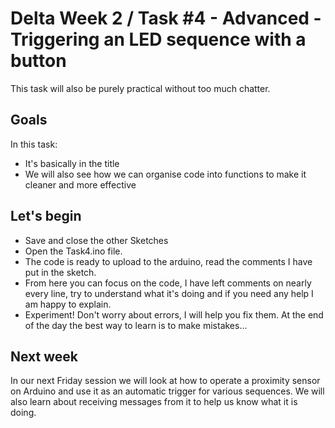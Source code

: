 # Delta Week 2 / Task #4 - Advanced - Triggering an LED sequence with a button

This task will also be purely practical without too much chatter.

## Goals
In this task:
  - It's basically in the title
  - We will also see how we can organise code into functions to make it cleaner and more effective
  

    
## Let's begin
 - Save and close the other Sketches
 - Open the Task4.ino file.
 - The code is ready to upload to the arduino, read the comments I have put in the sketch.
 - From here you can focus on the code, I have left comments on nearly every line, try to understand what it's doing and if you need any help I am happy to explain.
 - Experiment! Don't worry about errors, I will help you fix them. At the end of the day the best way to learn is to make mistakes...


## Next week
In our next Friday session we will look at how to operate a proximity sensor on Arduino and use it as an automatic trigger for various sequences. We will also learn about receiving messages from it to help us know what it is doing.
